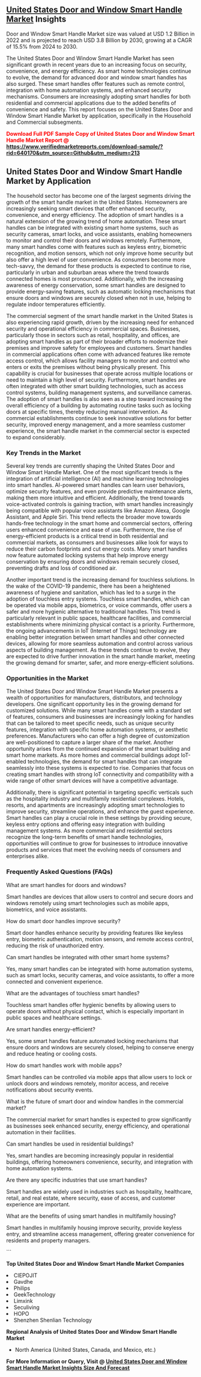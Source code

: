 <h2><a href="https://www.verifiedmarketreports.com/download-sample/?rid=640170&amp;utm_source=Github&amp;utm_medium=213" target="_blank">United States Door and Window Smart Handle Market</a> Insights</h2><p>Door and Window Smart Handle Market size was valued at USD 1.2 Billion in 2022 and is projected to reach USD 3.8 Billion by 2030, growing at a CAGR of 15.5% from 2024 to 2030.</p><p><p>The United States Door and Window Smart Handle Market has seen significant growth in recent years due to an increasing focus on security, convenience, and energy efficiency. As smart home technologies continue to evolve, the demand for advanced door and window smart handles has also surged. These smart handles offer features such as remote control, integration with home automation systems, and enhanced security mechanisms. Consumers are increasingly adopting smart handles for both residential and commercial applications due to the added benefits of convenience and safety. This report focuses on the United States Door and Window Smart Handle Market by application, specifically in the Household and Commercial subsegments. <strong><p><span class=""><span style="color: #ff0000;"><strong>Download Full PDF Sample Copy of United States Door and Window Smart Handle Market Report</strong> @ </span><a href="https://www.verifiedmarketreports.com/download-sample/?rid=640170&amp;utm_source=Github&amp;utm_medium=213" target="_blank">https://www.verifiedmarketreports.com/download-sample/?rid=640170&amp;utm_source=Github&amp;utm_medium=213</a></span></p></strong></p><h2>United States Door and Window Smart Handle Market by Application</h2><p>The household sector has become one of the largest segments driving the growth of the smart handle market in the United States. Homeowners are increasingly seeking smart devices that offer enhanced security, convenience, and energy efficiency. The adoption of smart handles is a natural extension of the growing trend of home automation. These smart handles can be integrated with existing smart home systems, such as security cameras, smart locks, and voice assistants, enabling homeowners to monitor and control their doors and windows remotely. Furthermore, many smart handles come with features such as keyless entry, biometric recognition, and motion sensors, which not only improve home security but also offer a high level of user convenience. As consumers become more tech-savvy, the demand for these products is expected to continue to rise, particularly in urban and suburban areas where the trend towards connected homes is most pronounced. Additionally, with the increasing awareness of energy conservation, some smart handles are designed to provide energy-saving features, such as automatic locking mechanisms that ensure doors and windows are securely closed when not in use, helping to regulate indoor temperatures efficiently.</p><p>The commercial segment of the smart handle market in the United States is also experiencing rapid growth, driven by the increasing need for enhanced security and operational efficiency in commercial spaces. Businesses, particularly those in sectors such as retail, hospitality, and offices, are adopting smart handles as part of their broader efforts to modernize their premises and improve safety for employees and customers. Smart handles in commercial applications often come with advanced features like remote access control, which allows facility managers to monitor and control who enters or exits the premises without being physically present. This capability is crucial for businesses that operate across multiple locations or need to maintain a high level of security. Furthermore, smart handles are often integrated with other smart building technologies, such as access control systems, building management systems, and surveillance cameras. The adoption of smart handles is also seen as a step toward increasing the overall efficiency of a building by automating routine tasks such as locking doors at specific times, thereby reducing manual intervention. As commercial establishments continue to seek innovative solutions for better security, improved energy management, and a more seamless customer experience, the smart handle market in the commercial sector is expected to expand considerably.</p><h3>Key Trends in the Market</h3><p>Several key trends are currently shaping the United States Door and Window Smart Handle Market. One of the most significant trends is the integration of artificial intelligence (AI) and machine learning technologies into smart handles. AI-powered smart handles can learn user behaviors, optimize security features, and even provide predictive maintenance alerts, making them more intuitive and efficient. Additionally, the trend towards voice-activated controls is gaining traction, with smart handles increasingly being compatible with popular voice assistants like Amazon Alexa, Google Assistant, and Apple Siri. This trend reflects the broader move towards hands-free technology in the smart home and commercial sectors, offering users enhanced convenience and ease of use. Furthermore, the rise of energy-efficient products is a critical trend in both residential and commercial markets, as consumers and businesses alike look for ways to reduce their carbon footprints and cut energy costs. Many smart handles now feature automated locking systems that help improve energy conservation by ensuring doors and windows remain securely closed, preventing drafts and loss of conditioned air.</p><p>Another important trend is the increasing demand for touchless solutions. In the wake of the COVID-19 pandemic, there has been a heightened awareness of hygiene and sanitation, which has led to a surge in the adoption of touchless entry systems. Touchless smart handles, which can be operated via mobile apps, biometrics, or voice commands, offer users a safer and more hygienic alternative to traditional handles. This trend is particularly relevant in public spaces, healthcare facilities, and commercial establishments where minimizing physical contact is a priority. Furthermore, the ongoing advancements in IoT (Internet of Things) technology are enabling better integration between smart handles and other connected devices, allowing for more seamless automation and control across various aspects of building management. As these trends continue to evolve, they are expected to drive further innovation in the smart handle market, meeting the growing demand for smarter, safer, and more energy-efficient solutions.</p><h3>Opportunities in the Market</h3><p>The United States Door and Window Smart Handle Market presents a wealth of opportunities for manufacturers, distributors, and technology developers. One significant opportunity lies in the growing demand for customized solutions. While many smart handles come with a standard set of features, consumers and businesses are increasingly looking for handles that can be tailored to meet specific needs, such as unique security features, integration with specific home automation systems, or aesthetic preferences. Manufacturers who can offer a high degree of customization are well-positioned to capture a larger share of the market. Another opportunity arises from the continued expansion of the smart building and smart home markets. As more homes and commercial buildings adopt IoT-enabled technologies, the demand for smart handles that can integrate seamlessly into these systems is expected to rise. Companies that focus on creating smart handles with strong IoT connectivity and compatibility with a wide range of other smart devices will have a competitive advantage.</p><p>Additionally, there is significant potential in targeting specific verticals such as the hospitality industry and multifamily residential complexes. Hotels, resorts, and apartments are increasingly adopting smart technologies to improve security, streamline operations, and enhance the guest experience. Smart handles can play a crucial role in these settings by providing secure, keyless entry options and offering easy integration with building management systems. As more commercial and residential sectors recognize the long-term benefits of smart handle technologies, opportunities will continue to grow for businesses to introduce innovative products and services that meet the evolving needs of consumers and enterprises alike.</p><h3>Frequently Asked Questions (FAQs)</h3><p>What are smart handles for doors and windows?</p><p>Smart handles are devices that allow users to control and secure doors and windows remotely using smart technologies such as mobile apps, biometrics, and voice assistants.</p><p>How do smart door handles improve security?</p><p>Smart door handles enhance security by providing features like keyless entry, biometric authentication, motion sensors, and remote access control, reducing the risk of unauthorized entry.</p><p>Can smart handles be integrated with other smart home systems?</p><p>Yes, many smart handles can be integrated with home automation systems, such as smart locks, security cameras, and voice assistants, to offer a more connected and convenient experience.</p><p>What are the advantages of touchless smart handles?</p><p>Touchless smart handles offer hygienic benefits by allowing users to operate doors without physical contact, which is especially important in public spaces and healthcare settings.</p><p>Are smart handles energy-efficient?</p><p>Yes, some smart handles feature automated locking mechanisms that ensure doors and windows are securely closed, helping to conserve energy and reduce heating or cooling costs.</p><p>How do smart handles work with mobile apps?</p><p>Smart handles can be controlled via mobile apps that allow users to lock or unlock doors and windows remotely, monitor access, and receive notifications about security events.</p><p>What is the future of smart door and window handles in the commercial market?</p><p>The commercial market for smart handles is expected to grow significantly as businesses seek enhanced security, energy efficiency, and operational automation in their facilities.</p><p>Can smart handles be used in residential buildings?</p><p>Yes, smart handles are becoming increasingly popular in residential buildings, offering homeowners convenience, security, and integration with home automation systems.</p><p>Are there any specific industries that use smart handles?</p><p>Smart handles are widely used in industries such as hospitality, healthcare, retail, and real estate, where security, ease of access, and customer experience are important.</p><p>What are the benefits of using smart handles in multifamily housing?</p><p>Smart handles in multifamily housing improve security, provide keyless entry, and streamline access management, offering greater convenience for residents and property managers.</p>```</p><p><strong>Top United States Door and Window Smart Handle Market Companies</strong></p><div data-test-id=""><p><li>CIEPOJIT</li><li> Gavdhe</li><li> Philips</li><li> GeekTechnology</li><li> Limxink</li><li> Seculiving</li><li> HOPO</li><li> Shenzhen Shenlian Technology</li></p><div><strong>Regional Analysis of&nbsp;United States Door and Window Smart Handle Market</strong></div><ul><li dir="ltr"><p dir="ltr">North America&nbsp;(United States, Canada, and Mexico, etc.)</p></li></ul><p><strong>For More Information or Query, Visit @&nbsp;</strong><strong><a href="https://www.verifiedmarketreports.com/product/door-and-window-smart-handle-market/?utm_source=Github&amp;utm_medium=213" target="_blank">United States Door and Window Smart Handle Market Insights Size And Forecast</a></strong></p></div>
